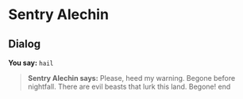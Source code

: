 # Sentry Alechin
## Dialog

**You say:** `hail`



>**Sentry Alechin says:** Please, heed my warning.  Begone before nightfall.  There are evil beasts that lurk this land. Begone!
end

